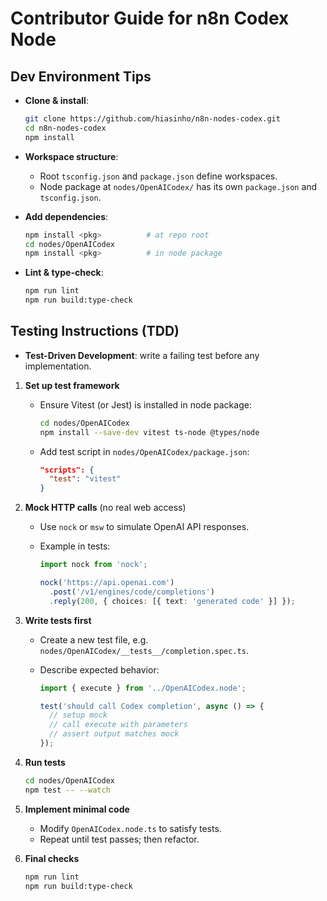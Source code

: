 # Contributor Guide for n8n Codex Node

## Dev Environment Tips

* **Clone & install**:

  ```bash
  git clone https://github.com/hiasinho/n8n-nodes-codex.git
  cd n8n-nodes-codex
  npm install
  ```
* **Workspace structure**:

  * Root `tsconfig.json` and `package.json` define workspaces.
  * Node package at `nodes/OpenAICodex/` has its own `package.json` and `tsconfig.json`.

* **Add dependencies**:

  ```bash
  npm install <pkg>          # at repo root
  cd nodes/OpenAICodex
  npm install <pkg>          # in node package
  ```

* **Lint & type-check**:

  ```bash
  npm run lint
  npm run build:type-check
  ```

## Testing Instructions (TDD)

* **Test-Driven Development**: write a failing test before any implementation.

1. **Set up test framework**

   * Ensure Vitest (or Jest) is installed in node package:

     ```bash
     cd nodes/OpenAICodex
     npm install --save-dev vitest ts-node @types/node
     ```
   * Add test script in `nodes/OpenAICodex/package.json`:

     ```json
     "scripts": {
       "test": "vitest"
     }
     ```

2. **Mock HTTP calls** (no real web access)

   * Use `nock` or `msw` to simulate OpenAI API responses.
   * Example in tests:

     ```ts
     import nock from 'nock';

     nock('https://api.openai.com')
       .post('/v1/engines/code/completions')
       .reply(200, { choices: [{ text: 'generated code' }] });
     ```

3. **Write tests first**

   * Create a new test file, e.g. `nodes/OpenAICodex/__tests__/completion.spec.ts`.
   * Describe expected behavior:

     ```ts
     import { execute } from '../OpenAICodex.node';

     test('should call Codex completion', async () => {
       // setup mock
       // call execute with parameters
       // assert output matches mock
     });
     ```

4. **Run tests**

   ```bash
   cd nodes/OpenAICodex
   npm test -- --watch
   ```

5. **Implement minimal code**

   * Modify `OpenAICodex.node.ts` to satisfy tests.
   * Repeat until test passes; then refactor.

6. **Final checks**

   ```bash
   npm run lint
   npm run build:type-check
   ```
